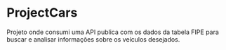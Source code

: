 ﻿# ProjectCars

Projeto onde consumi uma API publica com os dados da tabela FIPE para buscar e analisar informações sobre os veículos desejados. 

